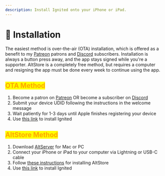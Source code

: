 ```yaml
---
description: Install Ignited onto your iPhone or iPad.
---
```


# 📲 Installation

The easiest method is over-the-air (OTA) installation, which is offered as a benefit to my [Patreon](https://www.patreon.com/litritt) patrons and [Discord](https://discord.gg/qEtKFJt5dR) subscribers. Installation is always a button press away, and the app stays signed while you're a supporter. AltStore is a completely free method, but requires a computer and resigning the app must be done every week to continue using the app.

## <mark style="color:orange;">OTA Method</mark>

1. Become a patron on [Patreon](https://www.patreon.com/litritt) OR become a subscriber on [Discord](https://discord.gg/qEtKFJt5dR)
2. Submit your device UDID following the instructions in the welcome message
3. Wait patiently for 1-3 days until Apple finishes registering your device
4. Use [this link](https://ota.ignitedemulator.com) to install Ignited

## <mark style="color:orange;">AltStore Method</mark>

1. Download [AltServer](https://altstore.io) for Mac or PC
2. Connect your iPhone or iPad to your computer via Lightning or USB-C cable
3. Follow [these instructions](https://faq.altstore.io/) for installing AltStore
4. Use [this link](altstore://install?url=https://f005.backblazeb2.com/file/lit-apps/ignited/1.6.1/Ignited.ipa) to install Ignited
